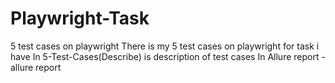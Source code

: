 # Playwright-Task
5 test cases on playwright
There is my 5 test cases on playwright for task i have
In 5-Test-Cases(Describe) is description of test cases
In Allure report - allure report
